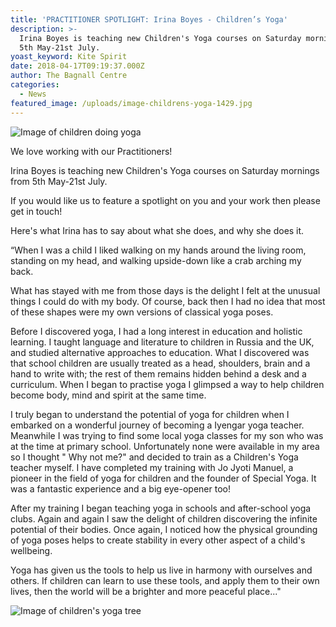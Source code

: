 ```yaml
---
title: 'PRACTITIONER SPOTLIGHT: Irina Boyes - Children’s Yoga'
description: >-
  Irina Boyes is teaching new Children's Yoga courses on Saturday mornings from
  5th May-21st July.
yoast_keyword: Kite Spirit
date: 2018-04-17T09:19:37.000Z
author: The Bagnall Centre
categories:
  - News
featured_image: /uploads/image-childrens-yoga-1429.jpg
---
```

![Image of children doing yoga](/uploads/image-children-doing-yoga.jpg)

We love working with our Practitioners!

Irina Boyes is teaching new Children's Yoga courses on Saturday mornings from 5th May-21st July. 

If you would like us to feature a spotlight on you and your work then please get in touch!

Here's what Irina has to say about what she does, and why she does it.

“When I was a child I liked walking on my hands around the living room, standing on my head, and walking upside-down like a crab arching my back.

What has stayed with me from those days is the delight I felt at the unusual things I could do with my body. Of course, back then I had no idea that most of these shapes were my own versions of classical yoga poses.

Before I discovered yoga, I had a long interest in education and holistic learning. I taught language and literature to children in Russia and the UK, and studied alternative approaches to education. What I discovered was that school children are usually treated as a head, shoulders, brain and a hand to write with; the rest of them remains hidden behind a desk and a curriculum. When I began to practise yoga I glimpsed a way to help children become body, mind and spirit at the same time.

I truly began to understand the potential of yoga for children when I embarked on a wonderful journey of becoming a Iyengar yoga teacher. Meanwhile I was trying to find some local yoga classes for my son who was at the time at primary school. Unfortunately none were available in my area so I thought " Why not me?" and decided to train as a Children's Yoga teacher myself. I have completed my training with Jo Jyoti Manuel, a pioneer in the field of yoga for children and the founder of Special Yoga. It was a fantastic experience and a big eye-opener too!

After my training I began teaching yoga in schools and after-school yoga clubs. Again and again I saw the delight of children discovering the infinite potential of their bodies. Once again, I noticed how the physical grounding of yoga poses helps to create stability in every other aspect of a child's wellbeing.

Yoga has given us the tools to help us live in harmony with ourselves and others. If children can learn to use these tools, and apply them to their own lives, then the world will be a brighter and more peaceful place..."

![Image of children's yoga tree](/uploads/image-children-yoga-tree.jpg)
